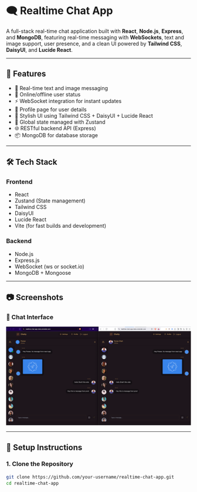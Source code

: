 # 🗨️ Realtime Chat App

A full-stack real-time chat application built with **React**, **Node.js**, **Express**, and **MongoDB**, featuring real-time messaging with **WebSockets**, text and image support, user presence, and a clean UI powered by **Tailwind CSS**, **DaisyUI**, and **Lucide React**.

---

## 🚀 Features

- 🔁 Real-time text and image messaging
- 👥 Online/offline user status
- ⚡ WebSocket integration for instant updates
- 👤 Profile page for user details
- 🎨 Stylish UI using Tailwind CSS + DaisyUI + Lucide React
- 🧠 Global state managed with Zustand
- 🌐 RESTful backend API (Express)
- 📦 MongoDB for database storage

---

## 🛠️ Tech Stack

### Frontend
- React
- Zustand (State management)
- Tailwind CSS
- DaisyUI
- Lucide React
- Vite (for fast builds and development)

### Backend
- Node.js
- Express.js
- WebSocket (ws or socket.io)
- MongoDB + Mongoose

---

## 📷 Screenshots

### 💬 Chat Interface

![Chat UI](./docs/chat-ui.png)


---

## 🔧 Setup Instructions

### 1. Clone the Repository

```bash
git clone https://github.com/your-username/realtime-chat-app.git
cd realtime-chat-app

